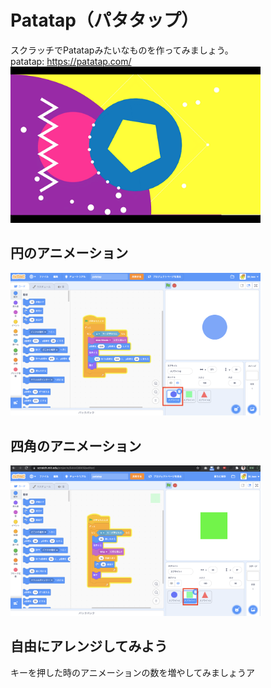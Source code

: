 # Patatap（パタタップ）

スクラッチでPatatapみたいなものを作ってみましょう。<br>
patatap: https://patatap.com/
<img src="img/image.png" width="400px"><br>

## 円のアニメーション

<img src="img/circle.png" width="400px"><br>


## 四角のアニメーション

<img src="img/rect.png" width="400px"><br>


## 自由にアレンジしてみよう
キーを押した時のアニメーションの数を増やしてみましょうア

